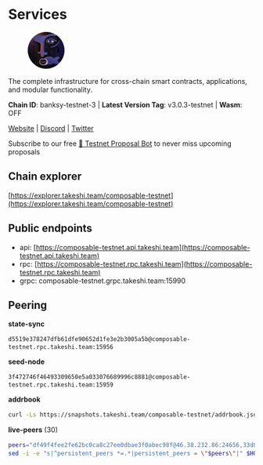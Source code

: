 # Services

<figure><img src="https://github.com/takeshi-val/Logo/raw/main/composable.png" alt=""><figcaption></figcaption></figure>

The complete infrastructure for cross-chain smart  contracts, applications, and modular functionality.

**Chain ID**: banksy-testnet-3 | **Latest Version Tag**: v3.0.3-testnet | **Wasm**: OFF

[Website](https://www.composable.finance) | [Discord](https://discord.gg/composable) | [Twitter](https://twitter.com/ComposableFin)



Subscribe to our free [🤖 Testnet Proposal Bot](https://t.me/kjnodes_testnet_proposal_bot) to never miss upcoming proposals


## Chain explorer
[https://explorer.takeshi.team/composable-testnet](https://explorer.takeshi.team/composable-testnet)

## Public endpoints

* api: [https://composable-testnet.api.takeshi.team](https://composable-testnet.api.takeshi.team)
* rpc: [https://composable-testnet.rpc.takeshi.team](https://composable-testnet.rpc.takeshi.team)
* grpc: composable-testnet.grpc.takeshi.team:15990

## Peering

**state-sync**

```text
d5519e378247dfb61dfe90652d1fe3e2b3005a5b@composable-testnet.rpc.takeshi.team:15956
```

**seed-node**

```text
3f472746f46493309650e5a033076689996c8881@composable-testnet.rpc.takeshi.team:15959
```

**addrbook**
```bash
curl -Ls https://snapshots.takeshi.team/composable-testnet/addrbook.json > $HOME/.banksy/config/addrbook.json
```

**live-peers** (30)
```bash
peers="df49f4fee2fe62bc0ca8c27ee0dbae3f0abec98f@46.38.232.86:24656,33d01ca326bb21c3e02c6f05b9cb530eea93c39d@65.109.23.237:30536,1f3bc143690c465800406a7b6c2898d4f0adebe6@65.21.91.160:27111,783e682b38c0565082fe5d897b24feebf687c52b@65.108.13.154:37656,790b9221fd5e05957fba1fe186e3a0a6972ff7d6@65.109.99.216:15956,9ae49a070ea985784830da8050769ad6791caef5@164.92.64.61:15956,e9441db297752fb454f63d7f0f0c8eb5e067d528@34.124.143.97:26656,3f0727b11da4dc792fe2dfb34214cf45fadd4a15@95.216.67.178:26656,d5519e378247dfb61dfe90652d1fe3e2b3005a5b@65.109.68.190:15956,e083e1ee42159e3b57284d38530efc29c6f8a4c9@109.123.247.105:26656,4491f06f803252917d69d053ed85adba5ad17474@5.166.240.95:15956,8be7bfa6c270469971875cb6f23c957402654a14@207.180.194.162:26656,0a68e21ab47c15f634a97019c2a0b8d3bea09622@185.190.142.177:26656,a3ddd1ffc5d24bd12fc4b2af5d2769776f5ce67d@65.109.92.240:21206,2a9225e33a3cd40d4f9118a111a463e4c11bc6c2@31.220.85.1:26656,76bde904c1f177a2c8c1123150073be38c27ad5f@75.119.146.244:26656,b2ab46fe515d0ede14bbe37b16a24bfdf67c8a5b@167.235.7.34:56656,f4078136bacf232ff67c4ab0fdbe5c88fb1f2f94@31.220.72.179:26656,f6bdd60edcc84f2f02d582dc411cef80c5176df1@38.242.133.188:26656,d2deff06cf95c0d016d8f65822e1c74ce2af9def@95.217.58.111:26656,c241d021004ad9b0fe7fa2d967ff9f1f3b20c1f0@136.243.172.166:15956,3461731f09871909987fa3df99c9ac623ea303b3@207.180.241.219:26656,c866bd14649bb402dcb08c861add820b152e39e3@173.212.233.177:15956,5a331fc6afa9ae7cbd6c9ebf39358161052c962b@65.109.65.248:37656,3351847a55dd16faf533f3a02caba9610cc87320@158.220.100.228:27656,5fcb4e8ac8d621d165a6616ae56ef5d5fd4f57bf@84.54.23.37:15956,ca1d4fd9037ad49a37976fa4bdfcce7f4329857f@158.101.110.160:26656,65a491cae106ac91a2995af583214a02403218ef@51.81.155.97:22256,bc5c4e4d5d4b4a1ab157e5d6907b8ae335aa2183@95.216.213.192:26656,638ae5071bd03e35c90e90c11a57c580d80cde0c@81.5.117.14:15956"
sed -i -e "s|^persistent_peers *=.*|persistent_peers = \"$peers\"|" $HOME/.banksy/config/config.toml
```
